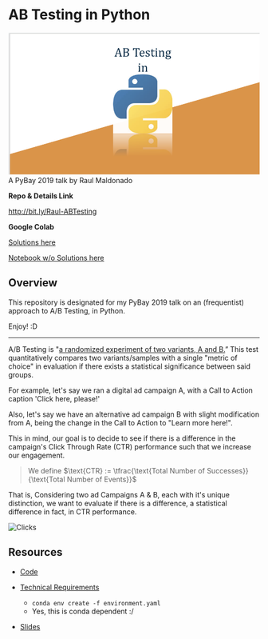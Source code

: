 # AB Testing in Python

![Logo](Resources/Images/Slides-Logo.png)
A PyBay 2019 talk
by Raul Maldonado

**Repo & Details Link**

http://bit.ly/Raul-ABTesting

**Google Colab**

[Solutions here](https://drive.google.com/file/d/1XbyBPUUV9_5r89iZ9IATtQD23Jr0e9J8/view?usp=sharing)

[Notebook w/o Solutions here](https://drive.google.com/file/d/1GHMO8xcVkdoi7Q0IYyel4c-eyiZ8K8Ue/view?usp=sharing)

## Overview

This repository is designated for my PyBay 2019 talk on an (frequentist) approach to A/B Testing, in Python.

Enjoy! :D
______

A/B Testing is "[a randomized experiment of two variants, A and B.](https://en.wikipedia.org/wiki/A/B_testing)” This test quantitatively compares two variants/samples with a single "metric of choice" in evaluation if there exists a statistical significance between said groups.


For example, let's say we ran a digital ad campaign A, with a Call to Action caption 'Click here, please!' 

Also, let's say we have an alternative ad campaign B with slight modification from A, being the change in the Call to Action to "Learn more here!". 

This in mind, our goal is to decide to see if there is a difference in the campaign's Click Through Rate (CTR) performance such that we increase our engagement.

> We define $\text{CTR} := \tfrac{\text{Total Number of Successes}}{\text{Total Number of Events}}$

That is, Considering two ad Campaigns A & B, each with it's unique distinction, we want to evaluate if there is a difference, a statistical difference in fact, in CTR performance.


![Clicks](https://media.giphy.com/media/3ogwG8ByATNb5EOm8E/giphy.gif)

## Resources

* [Code](Code/)

* [Technical Requirements](Resources/technicalRequirements/environment.yaml)
    * ```conda env create -f environment.yaml```
    * Yes, this is conda dependent :/

* [Slides](https://docs.google.com/presentation/d/1nr8O-hS070yhBZoc5KtMQgEdremG0-oZP0ujUnocELc/edit?usp=sharing)